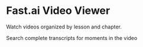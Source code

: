 # Fast.ai Video Viewer

Watch videos organized by lesson and chapter.

Search complete transcripts for moments in the video
